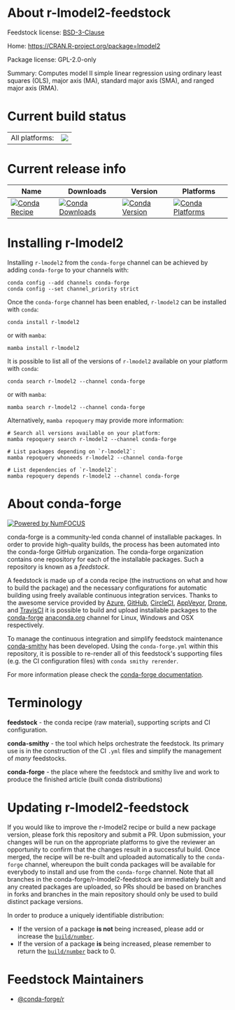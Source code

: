 About r-lmodel2-feedstock
=========================

Feedstock license: [BSD-3-Clause](https://github.com/conda-forge/r-lmodel2-feedstock/blob/main/LICENSE.txt)

Home: https://CRAN.R-project.org/package=lmodel2

Package license: GPL-2.0-only

Summary: Computes model II simple linear regression using ordinary least squares (OLS), major axis (MA), standard major axis (SMA), and ranged major axis (RMA).

Current build status
====================


<table><tr><td>All platforms:</td>
    <td>
      <a href="https://dev.azure.com/conda-forge/feedstock-builds/_build/latest?definitionId=13769&branchName=main">
        <img src="https://dev.azure.com/conda-forge/feedstock-builds/_apis/build/status/r-lmodel2-feedstock?branchName=main">
      </a>
    </td>
  </tr>
</table>

Current release info
====================

| Name | Downloads | Version | Platforms |
| --- | --- | --- | --- |
| [![Conda Recipe](https://img.shields.io/badge/recipe-r--lmodel2-green.svg)](https://anaconda.org/conda-forge/r-lmodel2) | [![Conda Downloads](https://img.shields.io/conda/dn/conda-forge/r-lmodel2.svg)](https://anaconda.org/conda-forge/r-lmodel2) | [![Conda Version](https://img.shields.io/conda/vn/conda-forge/r-lmodel2.svg)](https://anaconda.org/conda-forge/r-lmodel2) | [![Conda Platforms](https://img.shields.io/conda/pn/conda-forge/r-lmodel2.svg)](https://anaconda.org/conda-forge/r-lmodel2) |

Installing r-lmodel2
====================

Installing `r-lmodel2` from the `conda-forge` channel can be achieved by adding `conda-forge` to your channels with:

```
conda config --add channels conda-forge
conda config --set channel_priority strict
```

Once the `conda-forge` channel has been enabled, `r-lmodel2` can be installed with `conda`:

```
conda install r-lmodel2
```

or with `mamba`:

```
mamba install r-lmodel2
```

It is possible to list all of the versions of `r-lmodel2` available on your platform with `conda`:

```
conda search r-lmodel2 --channel conda-forge
```

or with `mamba`:

```
mamba search r-lmodel2 --channel conda-forge
```

Alternatively, `mamba repoquery` may provide more information:

```
# Search all versions available on your platform:
mamba repoquery search r-lmodel2 --channel conda-forge

# List packages depending on `r-lmodel2`:
mamba repoquery whoneeds r-lmodel2 --channel conda-forge

# List dependencies of `r-lmodel2`:
mamba repoquery depends r-lmodel2 --channel conda-forge
```


About conda-forge
=================

[![Powered by
NumFOCUS](https://img.shields.io/badge/powered%20by-NumFOCUS-orange.svg?style=flat&colorA=E1523D&colorB=007D8A)](https://numfocus.org)

conda-forge is a community-led conda channel of installable packages.
In order to provide high-quality builds, the process has been automated into the
conda-forge GitHub organization. The conda-forge organization contains one repository
for each of the installable packages. Such a repository is known as a *feedstock*.

A feedstock is made up of a conda recipe (the instructions on what and how to build
the package) and the necessary configurations for automatic building using freely
available continuous integration services. Thanks to the awesome service provided by
[Azure](https://azure.microsoft.com/en-us/services/devops/), [GitHub](https://github.com/),
[CircleCI](https://circleci.com/), [AppVeyor](https://www.appveyor.com/),
[Drone](https://cloud.drone.io/welcome), and [TravisCI](https://travis-ci.com/)
it is possible to build and upload installable packages to the
[conda-forge](https://anaconda.org/conda-forge) [anaconda.org](https://anaconda.org/)
channel for Linux, Windows and OSX respectively.

To manage the continuous integration and simplify feedstock maintenance
[conda-smithy](https://github.com/conda-forge/conda-smithy) has been developed.
Using the ``conda-forge.yml`` within this repository, it is possible to re-render all of
this feedstock's supporting files (e.g. the CI configuration files) with ``conda smithy rerender``.

For more information please check the [conda-forge documentation](https://conda-forge.org/docs/).

Terminology
===========

**feedstock** - the conda recipe (raw material), supporting scripts and CI configuration.

**conda-smithy** - the tool which helps orchestrate the feedstock.
                   Its primary use is in the construction of the CI ``.yml`` files
                   and simplify the management of *many* feedstocks.

**conda-forge** - the place where the feedstock and smithy live and work to
                  produce the finished article (built conda distributions)


Updating r-lmodel2-feedstock
============================

If you would like to improve the r-lmodel2 recipe or build a new
package version, please fork this repository and submit a PR. Upon submission,
your changes will be run on the appropriate platforms to give the reviewer an
opportunity to confirm that the changes result in a successful build. Once
merged, the recipe will be re-built and uploaded automatically to the
`conda-forge` channel, whereupon the built conda packages will be available for
everybody to install and use from the `conda-forge` channel.
Note that all branches in the conda-forge/r-lmodel2-feedstock are
immediately built and any created packages are uploaded, so PRs should be based
on branches in forks and branches in the main repository should only be used to
build distinct package versions.

In order to produce a uniquely identifiable distribution:
 * If the version of a package **is not** being increased, please add or increase
   the [``build/number``](https://docs.conda.io/projects/conda-build/en/latest/resources/define-metadata.html#build-number-and-string).
 * If the version of a package **is** being increased, please remember to return
   the [``build/number``](https://docs.conda.io/projects/conda-build/en/latest/resources/define-metadata.html#build-number-and-string)
   back to 0.

Feedstock Maintainers
=====================

* [@conda-forge/r](https://github.com/conda-forge/r/)


